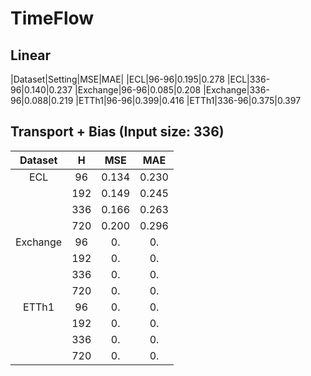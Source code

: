 # TimeFlow
## Linear

|Dataset|Setting|MSE|MAE|
|ECL|96-96|0.195|0.278
|ECL|336-96|0.140|0.237
|Exchange|96-96|0.085|0.208
|Exchange|336-96|0.088|0.219
|ETTh1|96-96|0.399|0.416
|ETTh1|336-96|0.375|0.397

## Transport + Bias (Input size: 336)

|Dataset|H|MSE|MAE
|:-:|:-:|:-:|:-:
|ECL|96|0.134|0.230
||192|0.149|0.245
||336|0.166|0.263
||720|0.200|0.296
|Exchange|96|0.|0.
||192|0.|0.
||336|0.|0.
||720|0.|0.
|ETTh1|96|0.|0.
||192|0.|0.
||336|0.|0.
||720|0.|0.